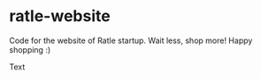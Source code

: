 # ratle-website
Code for the website of Ratle startup. Wait less, shop more! Happy shopping :)



Text

